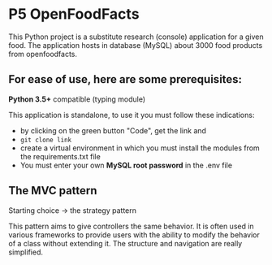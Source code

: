 # P5 OpenFoodFacts

This Python project is a substitute research (console) application for a given food.
The application hosts in database (MySQL) about 3000 food products from openfoodfacts.

## For ease of use, here are some prerequisites: 

**Python 3.5+** compatible (typing module)

This application is standalone, to use it you must follow these indications:
* by clicking on the green button "Code", get the link and
* `git clone link`
* create a virtual environment in which you must install the modules from the requirements.txt file
* You must enter your own **MySQL root password** in the .env file 


## The MVC pattern

Starting choice -> the strategy pattern

This pattern aims to give controllers the same behavior.
It is often used in various frameworks to provide users with the ability to modify the behavior of a class without extending it. The structure and navigation are really simplified.
